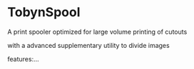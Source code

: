 # TobynSpool

A print spooler optimized for large volume printing
of cutouts

with a advanced supplementary utility to divide images

features:...
